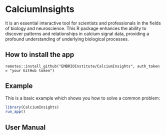 # CalciumInsights
It is an essential interactive tool for scientists and professionals in the fields of biology and neuroscience. This R package enhances the ability to discover patterns and relationships in calcium signal data, providing a profound understanding of underlying biological processes.

## How to install the app

```
remotes::install_github("EMBRIOInstitute/CalciumInsights", auth_token = "your GitHub token")
```
## Example

This is a basic example which shows you how to solve a common problem:

``` r
library(CalciumInsights)
run_app()
```
## User Manual


